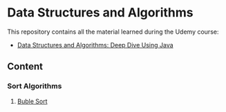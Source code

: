 # Data Structures and Algorithms

This repository contains all the material learned during the Udemy course:

- [Data Structures and Algorithms: Deep Dive Using Java
  ](https://www.udemy.com/course/data-structures-and-algorithms-deep-dive-using-java/)

## Content

### Sort Algorithms

1. [Buble Sort](src/S01SortAlgorithms/BubleSort.java)
